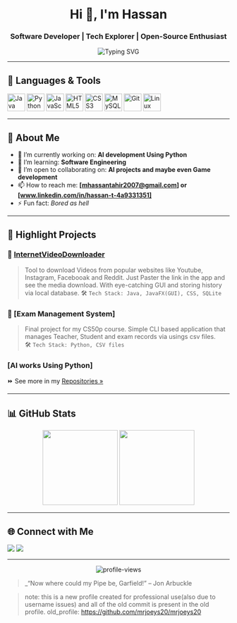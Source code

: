<h1 align="center">Hi 👋, I'm Hassan</h1>
<h3 align="center">Software Developer | Tech Explorer | Open-Source Enthusiast</h3>

<p align="center">
  <img src="https://readme-typing-svg.demolab.com?font=Fira+Code&size=24&pause=1000&center=true&vCenter=true&width=440&lines=Welcome+to+my+GitHub!;Always+learning+new+things;Building+cool+stuff+with+code" alt="Typing SVG" />
</p>

---

## 🧰 Languages & Tools

<p align="left">
  <img src="https://cdn.jsdelivr.net/gh/devicons/devicon/icons/java/java-original.svg" height="40" width="40" alt="Java" />
  <img src="https://cdn.jsdelivr.net/gh/devicons/devicon/icons/python/python-original.svg" height="40" width="40" alt="Python" />
  <img src="https://cdn.jsdelivr.net/gh/devicons/devicon/icons/javascript/javascript-original.svg" height="40" width="40" alt="JavaScript" />
  <img src="https://cdn.jsdelivr.net/gh/devicons/devicon/icons/html5/html5-original.svg" height="40" width="40" alt="HTML5" />
  <img src="https://cdn.jsdelivr.net/gh/devicons/devicon/icons/css3/css3-original.svg" height="40" width="40" alt="CSS3" />
  <img src="https://cdn.jsdelivr.net/gh/devicons/devicon/icons/mysql/mysql-original.svg" height="40" width="40" alt="MySQL" />
  <img src="https://cdn.jsdelivr.net/gh/devicons/devicon/icons/git/git-original.svg" height="40" width="40" alt="Git" />
  <img src="https://cdn.jsdelivr.net/gh/devicons/devicon/icons/linux/linux-original.svg" height="40" width="40" alt="Linux" />
</p>

---

## 🚀 About Me

- 🔭 I’m currently working on: **AI development Using Python**  
- 🌱 I’m learning: **Software Engineering**  
- 🤝 I’m open to collaborating on: **AI projects and maybe even Game development**  
- 📫 How to reach me: **[mhassantahir2007@gmail.com] or [www.linkedin.com/in/hassan-t-4a9331351]**  
- ⚡ Fun fact: *Bored as hell*

---

## 📌 Highlight Projects

### 🎯 [InternetVideoDownloader](https://github.com/mrjoeys20/InternetvideoDownloader)
> Tool to download Videos from popular websites like Youtube, Instagram, Facebooak and Reddit. Just Paster the link in the app and see the media download.
> With eye-catching GUI and storing history via local database.
> 🛠️ `Tech Stack: Java, JavaFX(GUI), CSS, SQLite`

### 🧠 [Exam Management System]
> Final project for my CS50p course. Simple CLI based application that manages Teacher, Student and exam records via usings csv files.  
> 🛠️ `Tech Stack: Python, CSV files`

### [AI works Using Python]

⏩ See more in my [Repositories »](https://github.com/mrjoeys20?tab=repositories)

---

## 📊 GitHub Stats

<p align="center">
  <img src="https://github-readme-stats.vercel.app/api?username=mhassantahir-afk&show_icons=true&theme=github_dark&hide_border=true" height="170"/>
  <img src="https://github-readme-stats.vercel.app/api/top-langs/?username=mhassantahir-afk&layout=compact&theme=github_dark&hide_border=true" height="170"/>
</p>

---

## 🌐 Connect with Me

<p align="left">
  <a href="mailto:mhassantahir2007@gmail.com"><img src="https://img.shields.io/badge/-Email-D14836?style=for-the-badge&logo=gmail&logoColor=white"/></a>
  <a href="https://www.linkedin.com/in/hassan-t-4a9331351"><img src="https://img.shields.io/badge/-LinkedIn-0A66C2?style=for-the-badge&logo=linkedin&logoColor=white"/></a>
</p>

---

<p align="center">
  <img src="https://komarev.com/ghpvc/?username=mrjoeys20&label=Profile%20Views&color=blueviolet&style=flat" alt="profile-views" />
</p>

> _“Now where could my Pipe be, Garfield!” – Jon Arbuckle

> note: this is a new profile created for professional use(also due to username issues) and all of the old commit is present in the old profile.
> old_profile: https://github.com/mrjoeys20/mrjoeys20
